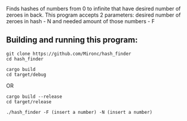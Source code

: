 Finds hashes of numbers from 0 to infinite that have desired number of zeroes in back.
This program accepts 2 parameters: desired number of zeroes in hash - N and needed amount of those numbers - F   

## Building and running this program:
```
git clone https://github.com/Mironc/hash_finder
cd hash_finder
```
```
cargo build 
cd target/debug
```
OR
```
cargo build --release
cd target/release
```
```
./hash_finder -F (insert a number) -N (insert a number)
```
